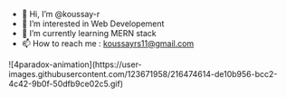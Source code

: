 - 👋 Hi, I’m @koussay-r
- 👀 I’m interested in Web Developement
- 🌱 I’m currently learning MERN stack
- 📫 How to reach me : koussayrs11@gmail.com

<!---
koussay-r/koussay-r is a ✨ special ✨ repository because its `README.md` (this file) appears on your GitHub profile.
You can click the Preview link to take a look at your changes.
--->![4paradox-animation](https://user-images.githubusercontent.com/123671958/216474614-de10b956-bcc2-4c42-9b0f-50dfb9ce02c5.gif)


